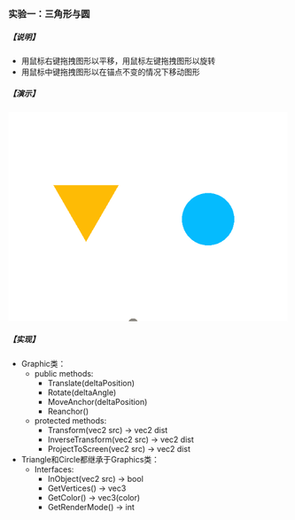 ### 实验一：三角形与圆

##### 【说明】

- 用鼠标右键拖拽图形以平移，用鼠标左键拖拽图形以旋转
- 用鼠标中键拖拽图形以在锚点不变的情况下移动图形

##### 【演示】

![demo](demo.gif)

##### 【实现】

- Graphic类：
  - public methods:
    - Translate(deltaPosition)
    - Rotate(deltaAngle)
    - MoveAnchor(deltaPosition)
    - Reanchor()
  - protected methods:
    - Transform(vec2 src) -> vec2 dist
    - InverseTransform(vec2 src) -> vec2 dist
    - ProjectToScreen(vec2 src) -> vec2 dist
- Triangle和Circle都继承于Graphics类：
  - Interfaces:
    - InObject(vec2 src) -> bool
    - GetVertices() -> vec3
    - GetColor() -> vec3(color)
    - GetRenderMode() -> int